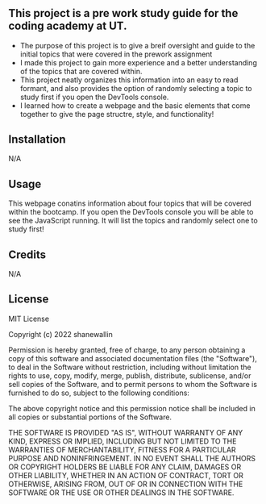 # <Prework Study Guide>

## This project is a pre work study guide for the coding academy at UT.



- The purpose of this project is to give a breif oversight and guide to the initial topics that were covered in the prework assignment 
- I made this project to gain more experience and a better understanding of the topics that are covered within. 
- This project neatly organizes this information into an easy to read formant, and also provides the option of randomly selecting a topic to study first if you open the DevTools console. 
- I learned how to create a webpage and the basic elements that come together to give the page structre, style, and functionality!


## Installation

N/A

## Usage

This webpage conatins information about four topics that will be covered within the bootcamp. If you open the DevTools console you will be able to see the JavaScript running. It will list the topics and randomly select one to study first!


## Credits

N/A

## License

MIT License

Copyright (c) 2022 shanewallin

Permission is hereby granted, free of charge, to any person obtaining a copy
of this software and associated documentation files (the "Software"), to deal
in the Software without restriction, including without limitation the rights
to use, copy, modify, merge, publish, distribute, sublicense, and/or sell
copies of the Software, and to permit persons to whom the Software is
furnished to do so, subject to the following conditions:

The above copyright notice and this permission notice shall be included in all
copies or substantial portions of the Software.

THE SOFTWARE IS PROVIDED "AS IS", WITHOUT WARRANTY OF ANY KIND, EXPRESS OR
IMPLIED, INCLUDING BUT NOT LIMITED TO THE WARRANTIES OF MERCHANTABILITY,
FITNESS FOR A PARTICULAR PURPOSE AND NONINFRINGEMENT. IN NO EVENT SHALL THE
AUTHORS OR COPYRIGHT HOLDERS BE LIABLE FOR ANY CLAIM, DAMAGES OR OTHER
LIABILITY, WHETHER IN AN ACTION OF CONTRACT, TORT OR OTHERWISE, ARISING FROM,
OUT OF OR IN CONNECTION WITH THE SOFTWARE OR THE USE OR OTHER DEALINGS IN THE
SOFTWARE.


